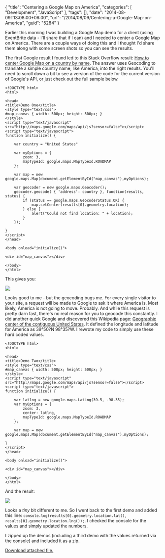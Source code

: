 {
	"title": "Centering a Google Map on America",
	"categories": [
		"Development",
		"JavaScript"
	],
	"tags": [],
	"date": "2014-08-09T13:08:00+06:00",
	"url": "/2014/08/09/Centering-a-Google-Map-on-America",
	"guid": "5284"
}

<p>
Earlier this morning I was building a Google Map demo for a client (using EventBrite data - I'll share that if I can) and I needed to center a Google Map on America. There are a couple ways of doing this and I thought I'd share them along with some screen shots so you can see the results.
</p>
<!--more-->
<p>
The first Google result I found led to this Stack Overflow result: <a href="http://stackoverflow.com/a/12220246/52160">How to center Google Map on a country by name</a>. The answer uses Geocoding to translate a simple country name,  like America, into the right results. You'll need to scroll down a bit to see a version of the code for the current version of Google's API, or just check out the full sample below.
</p>

<pre><code class="language-markup">&lt;!DOCTYPE html&gt;
&lt;html&gt;

&lt;head&gt;
&lt;title&gt;Demo One&lt;&#x2F;title&gt;
&lt;style type=&quot;text&#x2F;css&quot;&gt;
#map_canvas { width: 500px; height: 500px; }
&lt;&#x2F;style&gt;
&lt;script type=&quot;text&#x2F;javascript&quot; src=&quot;http:&#x2F;&#x2F;maps.google.com&#x2F;maps&#x2F;api&#x2F;js?sensor=false&quot;&gt;&lt;&#x2F;script&gt;
&lt;script type=&quot;text&#x2F;javascript&quot;&gt;
function initialize() {

	var country = &quot;United States&quot;

    var myOptions = {
        zoom: 3,
        mapTypeId: google.maps.MapTypeId.ROADMAP
    };
	
    var map = new google.maps.Map(document.getElementById(&quot;map_canvas&quot;),myOptions);

	var geocoder = new google.maps.Geocoder();
	geocoder.geocode( { &#x27;address&#x27;: country }, function(results, status) {
		if (status == google.maps.GeocoderStatus.OK) {
			map.setCenter(results[0].geometry.location);
		} else {
			alert(&quot;Could not find location: &quot; + location);
		}
	});

}
&lt;&#x2F;script&gt;
&lt;&#x2F;head&gt;

&lt;body onload=&quot;initialize()&quot;&gt;

&lt;div id=&quot;map_canvas&quot;&gt;&lt;&#x2F;div&gt;

&lt;&#x2F;body&gt;
&lt;&#x2F;html&gt;</code></pre>

<p>
This gives you:
</p>

<p>
<img src="https://static.raymondcamden.com/images/s13.jpg" />
</p>

<p>
Looks good to me - but the geocoding bugs me. For every single visitor to your site, a request will be made to Google to ask it where America is. Most likely, America is not going to move. Probably. And while this request is pretty darn fast, there's no real reason for you to geocode this constantly. I did another quick Google and discovered this Wikipedia page: <a href="http://en.wikipedia.org/wiki/Geographic_center_of_the_contiguous_United_States">Geographic center of the contiguous United States</a>. It defined the longitude and latitude for America as 39°50?N 98°35?W. I rewrote my code to simply use these hard coded values.
</p>

<pre><code class="language-markup">&lt;!DOCTYPE html&gt;
&lt;html&gt;

&lt;head&gt;
&lt;title&gt;Demo Two&lt;&#x2F;title&gt;
&lt;style type=&quot;text&#x2F;css&quot;&gt;
#map_canvas { width: 500px; height: 500px; }
&lt;&#x2F;style&gt;
&lt;script type=&quot;text&#x2F;javascript&quot; src=&quot;http:&#x2F;&#x2F;maps.google.com&#x2F;maps&#x2F;api&#x2F;js?sensor=false&quot;&gt;&lt;&#x2F;script&gt;
&lt;script type=&quot;text&#x2F;javascript&quot;&gt;
function initialize() {

    var latlng = new google.maps.LatLng(39.5, -98.35);
    var myOptions = {
        zoom: 3,
        center: latlng,
        mapTypeId: google.maps.MapTypeId.ROADMAP
    };

	var map = new google.maps.Map(document.getElementById(&quot;map_canvas&quot;),myOptions);

}
&lt;&#x2F;script&gt;
&lt;&#x2F;head&gt;

&lt;body onload=&quot;initialize()&quot;&gt;

&lt;div id=&quot;map_canvas&quot;&gt;&lt;&#x2F;div&gt;

&lt;&#x2F;body&gt;
&lt;&#x2F;html&gt;</code></pre>

<p>
And the result:
</p>

<p>
<img src="https://static.raymondcamden.com/images/s23.jpg" />
</p>

<p>
Looks a <i>tiny</i> bit different to me. So I went back to the first demo and added this line: <code>console.log(results[0].geometry.location.lat(), results[0].geometry.location.lng());</code>. I checked the console for the values and simply updated the numbers. 
</p>

<p>
I zipped up the demos (including a third demo with the values returned via the console) and included it as a zip.
</p><p><a href='enclosures/C%3A%5Chosts%5C2013%2Eraymondcamden%2Ecom%5Cenclosures%2Fgooglemapamerica%2Ezip'>Download attached file.</a></p>
